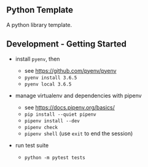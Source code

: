 
## Python Template

A python library template.

## Development - Getting Started

- install `pyenv`, then
  - see https://github.com/pyenv/pyenv
  - `pyenv install 3.6.5`
  - `pyenv local 3.6.5`

- manage virtualenv and dependencies with pipenv
  - see https://docs.pipenv.org/basics/
  - `pip install --quiet pipenv`
  - `pipenv install --dev`
  - `pipenv check`
  - `pipenv shell` (use `exit` to end the session)

- run test suite
  - `python -m pytest tests`
